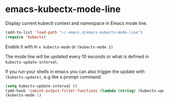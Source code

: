 # emacs-kubectx-mode-line

Display current kubectl context and namespace in Emacs mode line.

```lisp
(add-to-list 'load-path "~/.emacs.d/emacs-kubectx-mode-line")
(require 'kubectx)
```

Enable it with `M-x kubectx-mode` or `(kubectx-mode 1)`

The mode line will be updated every 10 seconds or what is defined in
`kubectx-update-interval`. 

If you run your shells in emacs you can also trigger the update with
`(kubectx-update)`, e.g like a prompt command:

```lisp
(setq kubectx-update-interval 0)
(add-hook 'comint-output-filter-functions (lambda (string) (kubectx-update)))
(kubectx-mode 1)
```


